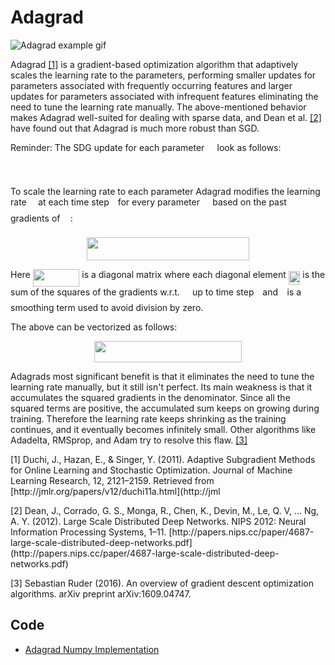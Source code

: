 # Adagrad 

![Adagrad example gif](doc/adagrad_example.gif)

Adagrad <a href="#citation1">[1]</a> is a gradient-based optimization algorithm that adaptively scales the learning rate to the parameters, performing smaller updates for parameters associated with frequently occurring features and larger updates for parameters associated with infrequent features eliminating the need to tune the learning rate manually. The above-mentioned behavior makes Adagrad well-suited for dealing with sparse data, and Dean et al. <a href="#citation2">[2]</a> have found out that Adagrad is much more robust than SGD.

Reminder: The SDG update for each parameter <img src="tex/f166369f3ef0a7ff052f1e9bbf57d2e2.svg?invert_in_darkmode" align=middle width=12.36779114999999pt height=22.831056599999986pt/> look as follows:

<p align="center"><img src="tex/45913b7ee3a34648c53cb1db66c97d75.svg?invert_in_darkmode" align=middle width=191.897541pt height=17.031940199999998pt/></p>

To scale the learning rate to each parameter Adagrad modifies the learning rate <img src="tex/c745b9b57c145ec5577b82542b2df546.svg?invert_in_darkmode" align=middle width=10.57650494999999pt height=14.15524440000002pt/> at each time step <img src="tex/4f4f4e395762a3af4575de74c019ebb5.svg?invert_in_darkmode" align=middle width=5.936097749999991pt height=20.221802699999984pt/> for every parameter <img src="tex/f166369f3ef0a7ff052f1e9bbf57d2e2.svg?invert_in_darkmode" align=middle width=12.36779114999999pt height=22.831056599999986pt/> based on the past gradients of <img src="tex/f166369f3ef0a7ff052f1e9bbf57d2e2.svg?invert_in_darkmode" align=middle width=12.36779114999999pt height=22.831056599999986pt/>:

<p align="center"><img src="tex/ad3e2cec2e4e99bcb40a19ecda561e56.svg?invert_in_darkmode" align=middle width=260.38638615pt height=36.773649pt/></p>

Here <img src="tex/db14eb9fda4448bde6e9d57897df8aae.svg?invert_in_darkmode" align=middle width=74.63582609999999pt height=27.91243950000002pt/> is a diagonal matrix where each diagonal element <img src="tex/43af08929a34d369038ea5f29d4b9cad.svg?invert_in_darkmode" align=middle width=18.63233624999999pt height=21.68300969999999pt/> is the sum of the squares of the gradients w.r.t. <img src="tex/f166369f3ef0a7ff052f1e9bbf57d2e2.svg?invert_in_darkmode" align=middle width=12.36779114999999pt height=22.831056599999986pt/> up to time step <img src="tex/4f4f4e395762a3af4575de74c019ebb5.svg?invert_in_darkmode" align=middle width=5.936097749999991pt height=20.221802699999984pt/> and <img src="tex/7ccca27b5ccc533a2dd72dc6fa28ed84.svg?invert_in_darkmode" align=middle width=6.672392099999992pt height=14.15524440000002pt/> is a smoothing term used to avoid division by zero.

The above can be vectorized as follows:

<p align="center"><img src="tex/b1cc9c4f3f1d62306a8d45977e8f2946.svg?invert_in_darkmode" align=middle width=235.55004164999997pt height=33.4857765pt/></p>

Adagrads most significant benefit is that it eliminates the need to tune the learning rate manually, but it still isn't perfect. Its main weakness is that it accumulates the squared gradients in the denominator. Since all the squared terms are positive, the accumulated sum keeps on growing during training. Therefore the learning rate keeps shrinking as the training continues, and it eventually becomes infinitely small. Other algorithms like Adadelta, RMSprop, and Adam try to resolve this flaw. <a href="#citation3">[3]</a>

<p id="citation1">[1] Duchi, J., Hazan, E., & Singer, Y. (2011). Adaptive Subgradient Methods for Online Learning and Stochastic Optimization. Journal of Machine Learning Research, 12, 2121–2159. Retrieved from [http://jmlr.org/papers/v12/duchi11a.html](http://jml
<p id="citation2">[2] Dean, J., Corrado, G. S., Monga, R., Chen, K., Devin, M., Le, Q. V, … Ng, A. Y. (2012). Large Scale Distributed Deep Networks. NIPS 2012: Neural Information Processing Systems, 1–11. [http://papers.nips.cc/paper/4687-large-scale-distributed-deep-networks.pdf](http://papers.nips.cc/paper/4687-large-scale-distributed-deep-networks.pdf)</p>
<p id="citation3">[3] Sebastian Ruder (2016). An overview of gradient descent optimization algorithms. arXiv preprint arXiv:1609.04747.</p>

## Code

- [Adagrad Numpy Implementation](code/adagrad.py)